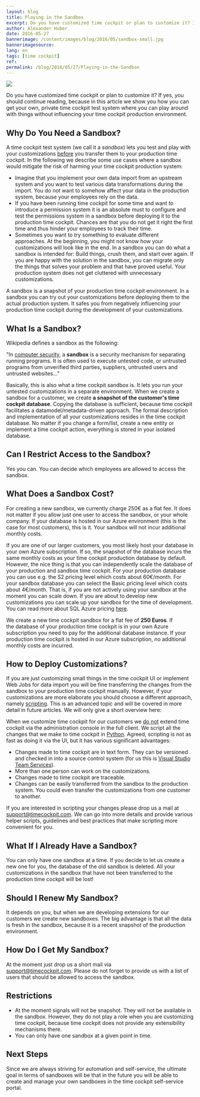 ```yaml
---
layout: blog
title: Playing in the Sandbox
excerpt: Do you have customized time cockpit or plan to customize it? If yes, you should continue reading, because in this article we show you how you can get your own, private time cockpit test system where you can play around with things without influencing your time cockpit production environment.
author: Alexander Huber
date: 2016-05-27
bannerimage: /content/images/blog/2016/05/sandbox-small.jpg
bannerimagesource: 
lang: en
tags: [time cockpit]
ref: 
permalink: /blog/2016/05/27/Playing-in-the-Sandbox
---
```


<p>
  <img src="{{site.baseurl}}/content/images/blog/2016/05/sandbox.jpg" />
</p><p>Do you have customized time cockpit or plan to customize it? If yes, you should continue reading, because in this article we show you how you can get your own, private time cockpit test system where you can play around with things without influencing your time cockpit production environment.
		</p><h2>Why Do You Need a Sandbox? <br /></h2><p>A time cockpit test system (we call it a <em>sandbox</em>) lets you test and play with your customizations <span style="text-decoration: underline;" data-mce-style="text-decoration: underline;">before</span> you transfer them to your production time cockpit. In the following we describe some use cases where a sandbox would mitigate the risk of harming your time cockpit production system:
		</p><ul>
  <li>Imagine that you implement your own data import from an upstream system and you want to test various data transformations during the import. You do not want to somehow affect your data in the production system, because your employees rely on the data.
			</li>
  <li>If you have been running time cockpit for some time and want to introduce a permission system it is an absolute must to configure and test the permissions system in a sandbox before deploying it to the production time cockpit. Chances are that you do not get it right the first time and thus hinder your employees to track their time.
			</li>
  <li>Sometimes you want to try something to evaluate different approaches. At the beginning, you might not know how your customizations will look like in the end. In a sandbox you can do what a sandbox is intended for: Build things, crush them, and start over again. If you are happy with the solution in the sandbox, you can migrate only the things that solves your problem and that have proved useful. Your production system does not get cluttered with unnecessary customizations.
			</li>
</ul><p class="showcase">A sandbox is a snapshot of your production time cockpit environment. In a sandbox you can try out your customizations before deploying them to the actual production system. It safes you from negatively influencing your production time cockpit during the development of your customizations.
		</p><h2>What Is a Sandbox?
		</h2><p>Wikipedia defines a sandbox as the following:<br /></p><p class="showcase">"In <a title="Computer security" href="https://en.wikipedia.org/wiki/Computer_security">computer security</a>, a <strong>sandbox</strong> is a security mechanism for separating running programs. It is often used to execute untested code, or untrusted programs from unverified third parties, suppliers, untrusted users and untrusted websites..."
		</p><p>Basically, this is also what a time cockpit sandbox is. It lets you run your untested customizations in a separate environment. When we create a sandbox for a customer, we create <strong>a snapshot of the customer's time cockpit database</strong>. Copying the database is sufficient, because time cockpit facilitates a datamodel/metadata-driven approach. The formal description and implementation of all your customizations resides in the time cockpit database. No matter if you change a form/list, create a new entity or implement a time cockpit action, everything is stored in your isolated database.
		</p><h2>Can I Restrict Access to the Sandbox?
		</h2><p>Yes you can. You can decide which employees are allowed to access the sandbox.
		</p><h2>What Does a Sandbox Cost?
		</h2><p>For creating a new sandbox, we currently charge 250€ as a flat fee. It does not matter if you allow just one user to access the sandbox, or your whole company. If your database is hosted in our Azure environment (this is the case for most customers), this is it. Your sandbox will not incur additional monthly costs. 
		</p><p>If you are one of our larger customers, you most likely host your database in your own Azure subscription. If so, the snapshot of the database incurs the same monthly costs as your time cockpit production database by default. However, the nice thing is that you can independently scale the database of your production and sandbox time cockpit. For your production database you can use e.g. the S2 pricing level which costs about 60€/month. For your sandbox database you can select the Basic pricing level which costs about 4€/month. That is, if you are not actively using your sandbox at the moment you can scale down. If you are about to develop new customizations you can scale up your sandbox for the time of development. You can read more about SQL Azure pricing <a href="https://azure.microsoft.com/en-us/pricing/details/sql-database/" target="_blank">here</a>.
		</p><p class="showcase">We create a new time cockpit sandbox for a flat fee of <strong>250 Euros</strong>. If the database of your production time cockpit is in your own Azure subscription you need to pay for the additional database instance. If your production time cockpit is hosted in our Azure subscription, no additional monthly costs are incurred.
		</p><h2>How to Deploy Customizations?
		</h2><p>If you are just customizing small things in the time cockpit UI or implement Web Jobs for data import you will be fine transferring the changes from the sandbox to your production time cockpit manually. However, if your customizations are more elaborate you should choose a different approach, namely <a href="https://help.timecockpit.com/?topic=html/c20d94e9-97dc-48a8-9171-fd3bb70dad86.htm" target="_blank">scripting</a>. This is an advanced topic and will be covered in more detail in future articles. We will only give a short overview here:
		</p><p>When we customize time cockpit for our customers we <span style="text-decoration: underline;" data-mce-style="text-decoration: underline;">do not</span> extend time cockpit via the administration console in the full client. We script all the changes that we make to time cockpit in <a href="http://ironpython.net/" target="_blank">Python</a>. Agreed, scripting is not as fast as doing it via the UI, but it has various significant advantages:
		</p><ul>
  <li>Changes made to time cockpit are in text form. They can be versioned and checked in into a source control system (for us this is <a href="https://www.visualstudio.com/en-us/products/what-is-visual-studio-online-vs.aspx" target="_blank">Visual Studio Team Services</a>).
			</li>
  <li>More than one person can work on the customizations.
			</li>
  <li>Changes made to time cockpit are traceable. <br /></li>
  <li>Changes can be easily transferred from the sandbox to the production system. You could even transfer the customizations from one customer to another.
			</li>
</ul><p>If you are interested in scripting your changes please drop us a mail at <a href="mailto:support@timecockpit.com">support@timecockpit.com</a>. We can go into more details and provide various helper scripts, guidelines and best practices that make scripting more convenient for you.
		</p><h2>What If I Already Have a Sandbox?
		</h2><p>You can only have one sandbox at a time. If you decide to let us create a new one for you, the database of the old sandbox is deleted. All your customizations in the sandbox that have not been transferred to the production time cockpit will be lost!
		</p><h2>Should I Renew My Sandbox?
		</h2><p>It depends on you, but when we are developing extensions for our customers we create new sandboxes. The big advantage is that all the data is fresh in the sandbox, because it is a recent snapshot of the production environment.
		</p><h2>How Do I Get My Sandbox?
		</h2><p>At the moment just drop us a short mail via <a href="mailto:support@timecockpit.com">support@timecockpit.com</a>. Please do not forget to provide us with a list of users that should be allowed to access the sandbox.
		</p><h2>Restrictions
		</h2><ul>
  <li>At the moment signals will not be snapshot. They will not be available in the sandbox. However, they do not play a role when you are customizing time cockpit, because time cockpit does not provide any extensibility mechanisms there. <br /></li>
  <li>You can only have one sandbox at a given point in time.
			</li>
</ul><h2>Next Steps <br /></h2><p>Since we are always striving for automation and self-service, the ultimate goal in terms of sandboxes will be that in the future you will be able to create and manage your own sandboxes in the time cockpit self-service portal.
		</p>